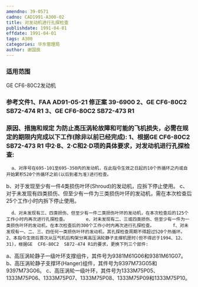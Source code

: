 ```yaml
---
amendno: 39-0571
cadno: CAD1991-A300-02
title: 对发动机进行孔探检查
publishdate: 1991-04-01
effdate: 1991-04-01
tags: A300
categories: 华东管理局
author: 谢国良
---
```


### 适用范围 
GE CF6-80C2发动机

### 参考文件1、FAA AD91-05-21 修正案 39-6900 2、GE CF6-80C2 SB72-474 R1 3、GE CF6-80C2 SB72-473 R1 

### 原因、措施和规定     为防止高压涡轮故障和可能的飞机损失，必需在规定的期限内完成以下工作(除非以前已经完成): 1、根据GE CF6-80C2 SB72-473 R1 中2·B、2·C和2·D项的具体要求，对发动机进行孔探检查: 
      a、对序号在695-101至695-350内的发动机，在此指令生效之日起的10个热循环之内或自开始累积520个热循环之前(以后到者为准)进行检查。 
b、对于发现至少有一件4类损伤叶环(Shroud)的发动机，应拆下停止使用。       c、对于未发现有四类损伤、但至少有一件为三类损伤叶环的发动机，需在本次检查后25个工作小时内拆下停止使用。 
  
      d、对未发现有三、四类损伤、但至少有一件二类损伤叶环的发动机，在本次检查后的125个工作小时内再次进行孔探检查。       e、对未发现有二、三或四类损伤、但至少有一件为一类损伤叶环的发动机，在本次检查后的300个工作小时内再次进行孔探检查。       f、对未发现有一、二、三、四任何一类损伤叶环的发动机，其孔探检查周期不得超过520个热循环。 
    2、本指令生效后首次从压气机后构架分离高压涡轮静子支撑机匣时(但不得迟于1994、12、31)，根据GE  CF6-80C2  SB72-474 R1的要求，更换下列三个部件: 
a、高压涡轮静子一级叶环支撑组件，其件号为9381M61G06和9381M61G07。       b、高压涡轮静子支撑环(Hanger)组件，其件号为9397M73G05和9397M73G06。       c、高压涡轮一级叶环，其件号为1333M75P05、1333M75P06、1333M75P07、1333M75P08、1333M75P09和1333M75P10。
